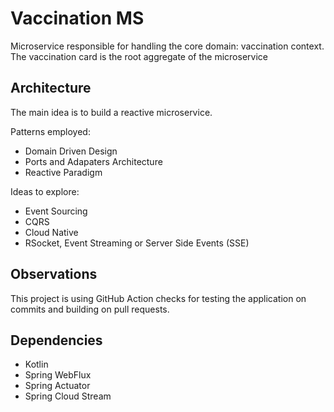 # Vaccination MS

Microservice responsible for handling the core domain: vaccination context.  
The vaccination card is the root aggregate of the microservice

## Architecture
The main idea is to build a reactive microservice.

Patterns employed:
- Domain Driven Design
- Ports and Adapaters Architecture
- Reactive Paradigm

Ideas to explore:
- Event Sourcing
- CQRS
- Cloud Native
- RSocket, Event Streaming or Server Side Events (SSE)

## Observations
This project is using GitHub Action checks for testing the application on commits and building on pull requests.

## Dependencies
- Kotlin
- Spring WebFlux
- Spring Actuator
- Spring Cloud Stream
